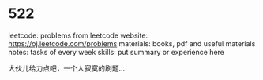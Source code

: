 522
===
leetcode: problems from leetcode website: https://oj.leetcode.com/problems
materials: books, pdf and useful materials
notes: tasks of every week
skills: put summary or experience here

大伙儿给力点吧，一个人寂寞的刷题...